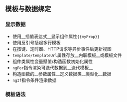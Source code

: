 ## 模板与数据绑定

### 显示数据

* 使用__插值表达式__显示组件属性`{{myProp}}`
* 使用反引号括起多行模板
* 在按键、定时器、HTTP请求等异步事件后更新视图
* `template/templateUrl`属性存放__内联模板__或模板文件
* 组件类属性变量赋值/构造函数初始化属性
* `ngFor`指令渲染可迭代数据到__迭代模板__
* 构造函数的__参数属性__定义数据类__类型化__数据
* `ngIf`指令条件渲染数据

### 模板语法


